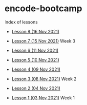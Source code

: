 # encode-bootcamp
Index of lessons

- [Lesson 8 (16 Nov 2021)](lesson-8/)
- [Lesson 7 (15 Nov 2021)](lesson-7/)
Week 3

- [Lesson 6 (11 Nov 2021)](lesson-6/)
- [Lesson 5 (10 Nov 2021)](lesson-5/)
- [Lesson 4 (09 Nov 2021)](lesson-4/)
- [Lesson 3 (08 Nov 2021)](lesson-3/)
Week 2

- [Lesson 2 (04 Nov 2021)](lesson-2/)
- [Lesson 1 (03 Nov 2021)](lesson-1/)
Week 1